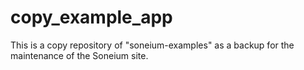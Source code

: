 # copy_example_app
This is a copy repository of "soneium-examples" as a backup for the maintenance of the Soneium site.
